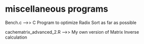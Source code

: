 # miscellaneous programs
Bench.c   -->>   C Program to optimize Radix Sort as far as possible

cachematrix_advanced_2.R   -->>   My own version of Matrix Inverse calculation
